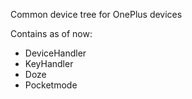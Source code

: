Common device tree for OnePlus devices

Contains as of now:
* DeviceHandler
* KeyHandler
* Doze
* Pocketmode
